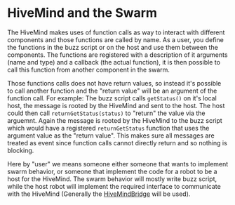 # HiveMind and the Swarm

The HiveMind makes uses of function calls as way to interact with different components and those functions are called by name. As a user, you define the functions in the buzz script or on the host and use them between the components. The functions are registered with a description of it arguments (name and type) and a callback (the actual function), it is then possible to call this function from another component in the swarm. 

Those functions calls does not have return values, so instead it's possible to call another function and the "return value" will be an argument of the function call. 
For example: The buzz script calls `getStatus()` on it's local host, the message is rooted by the HiveMind and sent to the host. The host could then call `returnGetStatus(status)` to "return" the value via the arguemnt. Again the message is rooted by the HiveMind to the buzz script which would have a registered `returnGetStatus` function that uses the argument value as the "return value". This makes sure all messages are treated as event since function calls cannot directly return and so nothing is blocking.

Here by "user" we means someone either someone that wants to implement swarm behavior, or someone that implement the code for a robot to be a host for the HiveMind. The swarm behavior will mostly write buzz script, while the host robot will implement the required interface to communicate with the HiveMind (Generally the [HiveMindBridge](https://github.com/SwarmUS/HiveMindBridge) will be used). <!-- TODO: Change link to HiveMindBridge peface?-->
